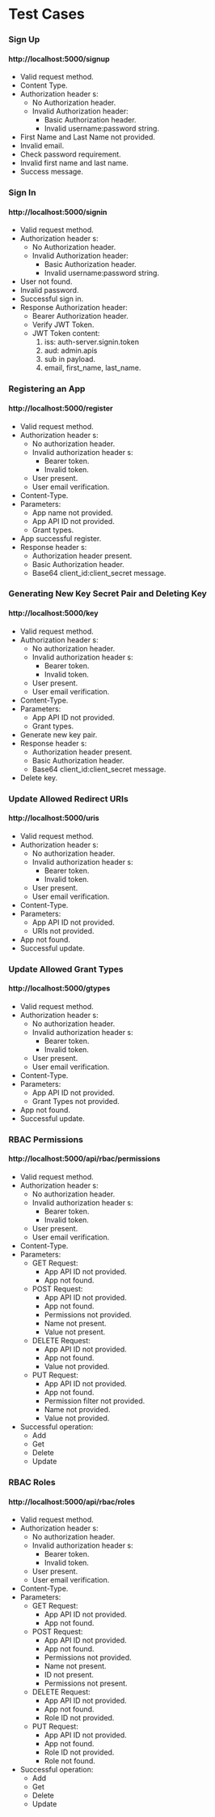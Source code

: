 # Test Cases
### Sign Up
#### http://localhost:5000/signup

* Valid request method.
* Content Type.
* Authorization header s:
    * No Authorization header.
    * Invalid Authorization header:
        * Basic Authorization header.
        * Invalid username:password string.
* First Name and Last Name not provided.
* Invalid email.
* Check password requirement.
* Invalid first name and last name.
* Success message.

### Sign In
#### http://localhost:5000/signin

* Valid request method.
* Authorization header s:
    * No Authorization header.
    * Invalid Authorization header:
        * Basic Authorization header.
        * Invalid username:password string.
* User not found.
* Invalid password.
* Successful sign in.
* Response Authorization header:
    * Bearer Authorization header.
    * Verify JWT Token.
    * JWT Token content:
        1. iss: auth-server.signin.token
        2. aud: admin.apis
        3. sub in payload.
        4. email, first_name, last_name.

### Registering an App
#### http://localhost:5000/register

* Valid request method.
* Authorization header s:
    * No authorization header.
    * Invalid authorization header s:
        * Bearer token.
        * Invalid token.
    * User present.
    * User email verification.
* Content-Type.
* Parameters:
    * App name not provided.
    * App API ID not provided.
    * Grant types.
* App successful register.
* Response header s:
    * Authorization header present.
    * Basic Authorization header.
    * Base64 client_id:client_secret message.

### Generating New Key Secret Pair and Deleting Key
#### http://localhost:5000/key

* Valid request method.
* Authorization header s:
    * No authorization header.
    * Invalid authorization header s:
        * Bearer token.
        * Invalid token.
    * User present.
    * User email verification.
* Content-Type.
* Parameters:
    * App API ID not provided.
    * Grant types.
* Generate new key pair.
* Response header s:
    * Authorization header present.
    * Basic Authorization header.
    * Base64 client_id:client_secret message.
* Delete key.

### Update Allowed Redirect URIs
#### http://localhost:5000/uris

* Valid request method.
* Authorization header s:
    * No authorization header.
    * Invalid authorization header s:
        * Bearer token.
        * Invalid token.
    * User present.
    * User email verification.
* Content-Type.
* Parameters:
    * App API ID not provided.
    * URIs not provided.
* App not found.
* Successful update.

### Update Allowed Grant Types
#### http://localhost:5000/gtypes

* Valid request method.
* Authorization header s:
    * No authorization header.
    * Invalid authorization header s:
        * Bearer token.
        * Invalid token.
    * User present.
    * User email verification.
* Content-Type.
* Parameters:
    * App API ID not provided.
    * Grant Types not provided.
* App not found.
* Successful update.

### RBAC Permissions
#### http://localhost:5000/api/rbac/permissions

* Valid request method.
* Authorization header s:
    * No authorization header.
    * Invalid authorization header s:
        * Bearer token.
        * Invalid token.
    * User present.
    * User email verification.
* Content-Type.
* Parameters:
    * GET Request:
        * App API ID not provided.
        * App not found.
    * POST Request:
        * App API ID not provided.
        * App not found.
        * Permissions not provided.
        * Name not present.
        * Value not present.
    * DELETE Request:
        * App API ID not provided.
        * App not found.
        * Value not provided.
    * PUT Request:
        * App API ID not provided.
        * App not found.
        * Permission filter not provided.
        * Name not provided.
        * Value not provided.
* Successful operation:
    * Add
    * Get
    * Delete
    * Update

### RBAC Roles
#### http://localhost:5000/api/rbac/roles

* Valid request method.
* Authorization header s:
    * No authorization header.
    * Invalid authorization header s:
        * Bearer token.
        * Invalid token.
    * User present.
    * User email verification.
* Content-Type.
* Parameters:
    * GET Request:
        * App API ID not provided.
        * App not found.
    * POST Request:
        * App API ID not provided.
        * App not found.
        * Permissions not provided.
        * Name not present.
        * ID not present.
        * Permissions not present.
    * DELETE Request:
        * App API ID not provided.
        * App not found.
        * Role ID not provided.
    * PUT Request:
        * App API ID not provided.
        * App not found.
        * Role ID not provided.
        * Role not found.
* Successful operation:
    * Add
    * Get
    * Delete
    * Update